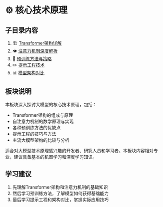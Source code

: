 # ⚙️ 核心技术原理

## 子目录内容

1. 🏗️ [Transformer架构详解](transformer.md)
2. 👁️ [注意力机制深度解析](attention.md)
3. 🔄 [预训练方法与策略](pretraining.md)
4. ✏️ [提示工程技术](prompt_engineering.md)
5. 📊 [模型架构对比](architecture_comparison.md)

## 板块说明

本板块深入探讨大模型的核心技术原理，包括：
- Transformer架构的组成与原理
- 自注意力机制的数学原理与实现
- 各种预训练方法的优缺点
- 提示工程的技巧与方法
- 主流大模型架构的比较与分析

适合对大模型技术原理感兴趣的开发者、研究人员和学习者。本板块内容相对专业，建议具备基本的机器学习和深度学习知识。

## 学习建议

1. 先理解Transformer架构和注意力机制的基础知识
2. 然后学习预训练方法，了解模型如何获得基础能力
3. 最后学习提示工程和架构对比，掌握实际应用技巧
